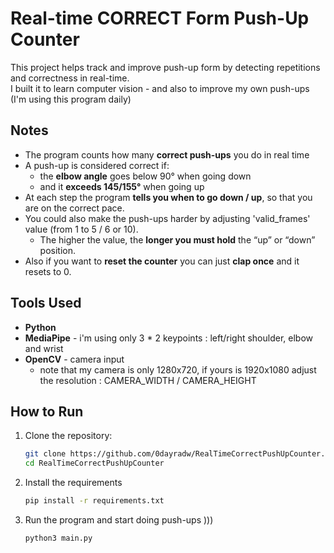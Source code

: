 # Real-time CORRECT Form Push-Up Counter
This project helps track and improve push-up form by detecting repetitions and correctness in real-time.  
I built it to learn computer vision - and also to improve my own push-ups (I'm using this program daily)

## Notes
- The program counts how many **correct push-ups** you do in real time  
- A push-up is considered correct if:
  - the **elbow angle** goes below 90° when going down
  - and it **exceeds 145/155°** when going up
- At each step the program **tells you when to go down / up**, so that you are on the correct pace.
- You could also make the push-ups harder by adjusting 'valid_frames' value (from 1 to  5 / 6 or 10). 
  - The higher the value, the **longer you must hold** the “up” or “down” position.
- Also if you want to **reset the counter** you can just **clap once** and it resets to 0.

## Tools Used

- **Python**
- **MediaPipe** - i'm using only 3 * 2 keypoints : left/right shoulder, elbow and wrist
- **OpenCV** - camera input
  - note that my camera is only 1280x720, if yours is 1920x1080 adjust the resolution : CAMERA_WIDTH / CAMERA_HEIGHT


## How to Run

1. Clone the repository:
   ```bash
   git clone https://github.com/0dayradw/RealTimeCorrectPushUpCounter.git
   cd RealTimeCorrectPushUpCounter  
   ```
2. Install the requirements
   ```bash
   pip install -r requirements.txt
   ```
3. Run the program and start doing push-ups )))
   ```bash
   python3 main.py
   ```
   
